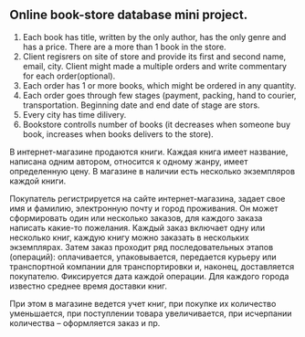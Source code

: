 ## Online book-store database mini project.

1. Each book has title, written by the only author, has the only genre and has a price. There are a more than 1 book in the store.
2. Client regisrers on site of store and provide its first and second name, email, city.
Client might made a multiple orders and write commentary for each order(optional).
3. Each order has 1 or more books, which might be ordered in any quantity.
4. Each order goes through few stages (payment, packing, hand to courier, transportation.
Beginning date and end date of stage are stors.
5. Every city has time dilivery.
6. Bookstore controlls number of books (it decreases when someone buy book, increases when books delivers to the store).

В интернет-магазине продаются книги. Каждая книга имеет название, написана одним автором, относится к одному жанру, имеет определенную цену. В магазине в наличии есть несколько экземпляров каждой книги. 

Покупатель регистрируется на сайте интернет-магазина, задает свое имя и фамилию, электронную почту и город проживания. Он может сформировать один или несколько заказов, для каждого заказа написать какие-то пожелания. Каждый заказ включает одну или несколько книг, каждую книгу можно заказать в нескольких экземплярах. Затем заказ проходит ряд последовательных этапов (операций): оплачивается, упаковывается, передается курьеру или транспортной компании для транспортировки и, наконец, доставляется покупателю. Фиксируется дата каждой операции. Для каждого города известно среднее время доставки книг.

При этом в магазине ведется учет книг, при покупке их количество уменьшается, при поступлении товара увеличивается, при исчерпании количества – оформляется заказ и пр.
